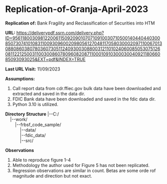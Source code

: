 # Replication-of-Granja-April-2023
**Replication of:**  Bank Fragility and Reclassification of Securities into HTM<br />


**URL:**  https://deliverypdf.ssrn.com/delivery.php?ID=956118003098122006115092090107071091003071050014044044030085073074101083110093096002098056127048117058030002097110067013088086038078036073051124093003088003121101024060085053075126081122125003110030086078096082087110001091030003004092118066085093093025&EXT=pdf&INDEX=TRUE<br />


**Last URL Visit:**  11/09/2023<br />


**Assumptions:**  
  1.  Call report data from cdr.ffiec.gov bulk data have been downloaded and extracted and saved in the data dir.
  2.  FDIC Bank data have been downloaded and saved in the fdic data dir.
  3.  Python 3.10 is utilized.

**Directory Structure**
|--C:/<br />
&nbsp;&nbsp;&nbsp;&nbsp;|--work/<br />
&nbsp;&nbsp;&nbsp;&nbsp;&nbsp;&nbsp;&nbsp;&nbsp;|--frbsf_code_sample/<br />
&nbsp;&nbsp;&nbsp;&nbsp;&nbsp;&nbsp;&nbsp;&nbsp;&nbsp;&nbsp;&nbsp;&nbsp;|--data/<br />
&nbsp;&nbsp;&nbsp;&nbsp;&nbsp;&nbsp;&nbsp;&nbsp;&nbsp;&nbsp;&nbsp;&nbsp;|--fdic_data/<br />
&nbsp;&nbsp;&nbsp;&nbsp;&nbsp;&nbsp;&nbsp;&nbsp;&nbsp;&nbsp;&nbsp;&nbsp;|--src/<br />

**Observations**
1.  Able to reproduce figure 1-4
2.  Methodology the author used for Figure 5 has not been replicated.
3.  Regression observations are similar in count.  Betas are some orde rof magnitude and direction but not exact.

